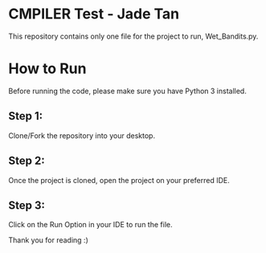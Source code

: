 # CMPILER Test - Jade Tan
This repository contains only one file for the project to run, Wet_Bandits.py.

# How to Run
Before running the code, please make sure you have Python 3 installed.

Step 1:
- 
Clone/Fork the repository into your desktop.

Step 2:
- 
Once the project is cloned, open the project on your preferred IDE.

Step 3:
- 
Click on the Run Option in your IDE to run the file.


Thank you for reading :)
